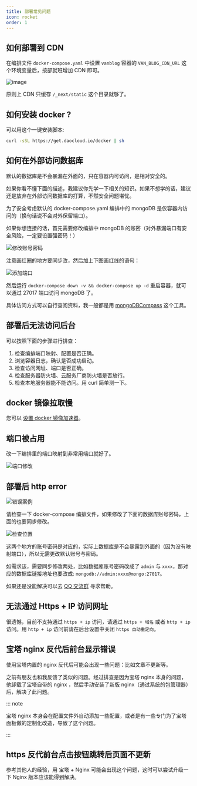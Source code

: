 ```yaml
---
title: 部署常见问题
icon: rocket
order: 1
---
```


## 如何部署到 CDN

在编排文件 `docker-compose.yaml` 中设置 `vanblog` 容器的 `VAN_BLOG_CDN_URL` 这个环境变量后，按部就班增加 CDN 即可。

![image](https://user-images.githubusercontent.com/95157017/204312649-8d02dfd6-bb2a-4646-921c-d59f07221854.png)

原则上 CDN 只缓存 `/_next/static` 这个目录就够了。

## 如何安装 docker ?

可以用这个一键安装脚本:

```bash
curl -sSL https://get.daocloud.io/docker | sh
```

## 如何在外部访问数据库

默认的数据库是不会暴漏在外面的，只在容器内可访问，是相对安全的。

如果你看不懂下面的描述，我建议你先学一下相关的知识。如果不想学的话，建议还是放弃在外部访问数据库的打算，不然安全问题堪忧。

为了安全考虑默认的 docker-compose.yaml 编排中的 mongoDB 是仅容器内访问的（换句话说不会对外保留端口）。

如果你想连接的话，首先需要修改编排中 mongoDB 的账密（对外暴漏端口有安全风险，一定要设置强密码！）

![修改账号密码](https://www.mereith.com/static/img/06f19fe68043cd4e8780e1e2484b70d9.clipboard-2022-09-02.png)

注意画红圈的地方要同步改，然后加上下图画红线的语句：

![添加端口](https://www.mereith.com/static/img/e2bc119c1408d50f73a2da526dec96c8.clipboard-2022-09-02.png)

然后运行 `docker-compose down -v && docker-compose up -d` 重启容器，就可以通过 27017 端口访问 mongoDB 了。

具体访问方式可以自行查阅资料，我一般都是用 [mongoDBCompass](https://www.mongodb.com/try/download/compass) 这个工具。

## 部署后无法访问后台

可以按照下面的步骤进行排查：

1. 检查编排端口映射、配置是否正确。
1. 浏览容器日志，确认是否成功启动。
1. 检查访问网址、端口是否正确。
1. 检查服务器防火墙、云服务厂商防火墙是否放行。
1. 检查本地服务器能不能访问。用 curl 简单测一下。

## docker 镜像拉取慢

您可以 [设置 docker 镜像加速器](https://www.runoob.com/docker/docker-mirror-acceleration.html)。

## 端口被占用

改一下编排里的端口映射到非常用端口就好了。

![端口修改](https://pic.mereith.com/img/47a03229d46e9120ad1e7bf1abf4b504.clipboard-2022-09-14.png)

## 部署后 http error

![错误案例](https://pic.mereith.com/img/ae28e582a7dce7be4816c1bf82dd77de.clipboard-2022-08-28.png)

请检查一下 docker-compose 编排文件，如果修改了下面的数据库账号密码，上面的也要同步修改。

![检查位置](https://pic.mereith.com/img/eb46eabfff8856c84ccd54a97d7f333c.clipboard-2022-08-28.png)

这两个地方的账号密码是对应的，实际上数据库是不会暴露到外面的（因为没有映射端口），所以无需更改默认账号与密码。

如需求该，需要同步修改两处，比如数据库账号密码改成了 `admin` 与 `xxxx`，那对应的数据库链接地址也要改成: `mongodb://admin:xxxx@mongo:27017`。

如果还是没能解决可以去 [QQ 交流群](https://jq.qq.com/?_wv=1027&k=5NRyK2Sw) 寻求帮助。

## 无法通过 Https + IP 访问网址

很遗憾，目前不支持通过 `https + ip` 访问，请通过 `https + 域名` 或者 `http + ip` 访问。用 `http + ip` 访问前请在后台设置中关闭 `https 自动重定向`。

## 宝塔 nginx 反代后前台显示错误

使用宝塔内置的 nginx 反代后可能会出现一些问题：比如文章不更新等。

之前有朋友也和我反馈了类似的问题。经过排查是因为宝塔 nginx 本身的问题，他卸载了宝塔自带的 nginx ，然后手动安装了新版 nginx（通过系统的包管理器）后，解决了此问题。

::: note

宝塔 nginx 本身会在配置文件外自动添加一些配置，或者是有一些专门为了宝塔面板做的定制化改造，导致了这个问题。

:::

## https 反代前台点击按钮跳转后页面不更新

参考其他人的经验，用 宝塔 + Nginx 可能会出现这个问题，这时可以尝试升级一下 Nginx 版本应该能得到解决。
